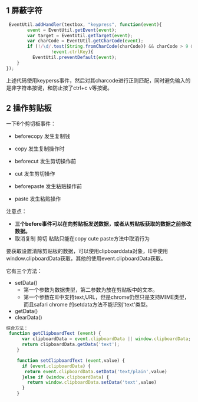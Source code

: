 ## 1 屏蔽字符

```js
 EventUtil.addHandler(textbox, "keypress", function(event){
        event = EventUtil.getEvent(event);
        var target = EventUtil.getTarget(event);
        var charCode = EventUtil.getCharCode(event);
        if (!/\d/.test(String.fromCharCode(charCode)) && charCode > 9 &&
                 !event.ctrlKey){
          EventUtil.preventDefault(event);
    }
});
```

上述代码使用keyperss事件，然后对其charcode进行正则匹配，同时避免输入的是非字符串按键，和防止按了ctrl+c v等按键。

## 2 操作剪贴板

一下6个剪切板事件：

* beforecopy 发生复制钱
* copy 发生复制操作时
* beforecut 发生剪切操作前

* cut 发生剪切操作

* beforepaste  发生粘贴操作前
* paste 发生粘贴操作

注意点：

* **三个before事件可以在向剪贴板发送数据，或者从剪贴板获取的数据之前修改数据。**
* 取消复制 剪切 粘贴只能在copy cute paste方法中取消行为

要获取设置清除剪贴板的数据，可以使用clipboarddata对象，IE中使用window.clipboardData获取，其他的使用event.clipboardData获取。

它有三个方法：

* setData\(\)
  * 第一个参数为数据类型，第二参数为放在剪贴板中的文本。
  * 第一个参数在IE中支持text,URL，但是chrome仍然只是支持MIME类型，而且safari chrome 的setdata方法不能识别'text'类型。
* getData\(\)
* clearData\(\)

```js
综合方法：   
 function getClipboardText (event) {
      var clipboardData = event.clipboardData || window.clipboardData;
      return clipboardData.getData('text');
    }

    function setClipboardText (event,value) {
      if (event.clipboardData) {
       return event.clipboardData.setData('text/plain',value)
      }else if (window.clipboardData) {
        return window.clipboardData.setData('text',value)
      }
    }
```



